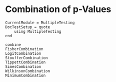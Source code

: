 # Combination of p-Values

```@meta
CurrentModule = MultipleTesting
DocTestSetup = quote
    using MultipleTesting
end
```


```@docs
combine
FisherCombination
LogitCombination
StoufferCombination
TippettCombination
SimesCombination
WilkinsonCombination
MinimumCombination
```
